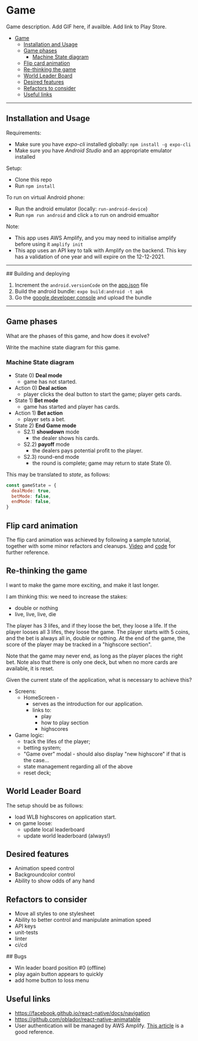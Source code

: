 # Game 

Game description. Add GIF here, if availble. Add link to Play Store.

- [Game](#game)
  - [Installation and Usage](#installation-and-usage)
  - [Game phases](#game-phases)
    - [Machine State diagram](#machine-state-diagram)
  - [Flip card animation](#flip-card-animation)
  - [Re-thinking the game](#re-thinking-the-game)
  - [World Leader Board](#world-leader-board)
  - [Desired features](#desired-features)
  - [Refactors to consider](#refactors-to-consider)
  - [Useful links](#useful-links)

---

## Installation and Usage

Requirements:
* Make sure you have *expo-cli* installed globally: `npm install -g expo-cli`
* Make sure you have *Android Studio* and an appropriate emulator installed

Setup:
* Clone this repo
* Run `npm install`

To run on virtual Android phone:
* Run the android emulator (locally: `run-android-device`)
* Run `npm run android` and click `a` to run on android emualtor
  
Note:
* This app uses AWS Amplify, and you may need to initialise amplify before using it `amplify init`
* This app uses an API key to talk with Amplify on the backend. This key has a validation of one year and will expire on the 12-12-2021.

---

## Building and deploying

1. Increment the `android.versionCode` on the [app.json](./app.json) file
2. Build the android bundle: `expo build:android -t apk`
3. Go the [google developer console](https://play.google.com/console/) and upload the bundle

---

## Game phases

What are the phases of this game, and how does it evolve? 

Write the machine state diagram for this game.

### Machine State diagram

* State 0) **Deal mode** 
  * game has not started.
* Action 0) **Deal action** 
  * player clicks the deal button to start the game; player gets cards.
* State 1) **Bet mode** 
  * game has started and player has cards.
* Action 1) **Bet action** 
  * player sets a bet.
* State 2) **End Game mode** 
  * S2.1) **showdown** mode 
    * the dealer shows his cards.
  * S2.2) **payoff** mode 
    * the dealers pays potential profit to the player.
  * S2.3) round-end mode 
    * the round is complete; game may return to state State 0).

This may be translated to *state*, as follows:
```javascript
const gameState = {
  dealMode: true,
  betMode: false,
  endMode: false,
}
```

## Flip card animation

The flip card animation was achieved by following a sample tutorial, together with some minor refactors and cleanups. [Video](https://codedaily.io/screencasts/12/Create-a-Flip-Card-Animation-with-React-Native) and [code](https://github.com/browniefed/examples/tree/animated_basic/flip) for further reference.
 
## Re-thinking the game

I want to make the game more exciting, and make it last longer.

I am thinking this: we need to increase the stakes:
* double or nothing
* live, live, live, die

The player has 3 lifes, and if they loose the bet, they loose a life.
If the player looses all 3 lifes, they loose the game.
The player starts with 5 coins, and the bet is always all in, double or nothing.
At the end of the game, the score of the player may be tracked in a "highscore section".

Note that the game may never end, as long as the player places the right bet.
Note also that there is only one deck, but when no more cards are available, it is reset.

Given the current state of the application, what is necessary to achieve this?

* Screens: 
  * HomeScreen - 
    * serves as the introduction for our application.
    * links to:
      * play
      * how to play section
      * highscores
* Game logic:
  * track the lifes of the player;
  * betting system;
  * "Game over" modal - should also display "new highscore" if that is the case...
  * state management regarding all of the above
  * reset deck;

## World Leader Board

The setup should be as follows:

* load WLB highscores on application start.
* on game loose:
  * update local leaderboard
  * update world leaderboard (always!)

## Desired features

* Animation speed control
* Backgroundcolor control
* Ability to show odds of any hand

## Refactors to consider

* Move all styles to one stylesheet
* Ability to better control and manipulate animation speed
* API keys
* unit-tests
* linter
* ci/cd 

## Bugs

* Win leader board  position #0 (offline)
* play again button appears to quickly
* add home button  to loss menu

## Useful links

* https://facebook.github.io/react-native/docs/navigation
* https://github.com/oblador/react-native-animatable
* User authentication will be managed by AWS Amplify.
[This article](https://alligator.io/react/react-native-authentication/) is a good reference.